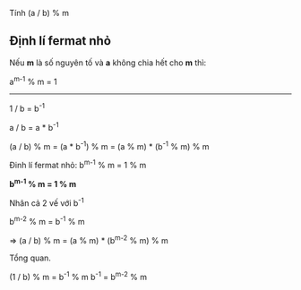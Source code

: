 
Tính (a / b) % m

## Định lí fermat nhỏ

Nếu **m** là số nguyên tố và **a** không chia hết cho **m** thì:

a<sup>m-1</sup> % m = 1

--------------
1 / b = b<sup>-1</sup>

a / b = a * b<sup>-1</sup>

(a / b) % m 
= (a * b<sup>-1</sup>) % m
= (a % m) * (b<sup>-1</sup> % m) % m


Đinh lí fermat nhỏ: b<sup>m-1</sup> % m = 1 % m

**b<sup>m-1</sup> % m = 1 % m**

Nhân cả 2 vế với b<sup>-1</sup>

b<sup>m-2</sup> % m = b<sup>-1</sup> % m

=> (a / b) % m = (a % m) * (b<sup>m-2</sup> % m) % m

Tổng quan.

(1 / b) % m = b<sup>-1</sup> % m
b<sup>-1</sup> = b<sup>m-2</sup> % m